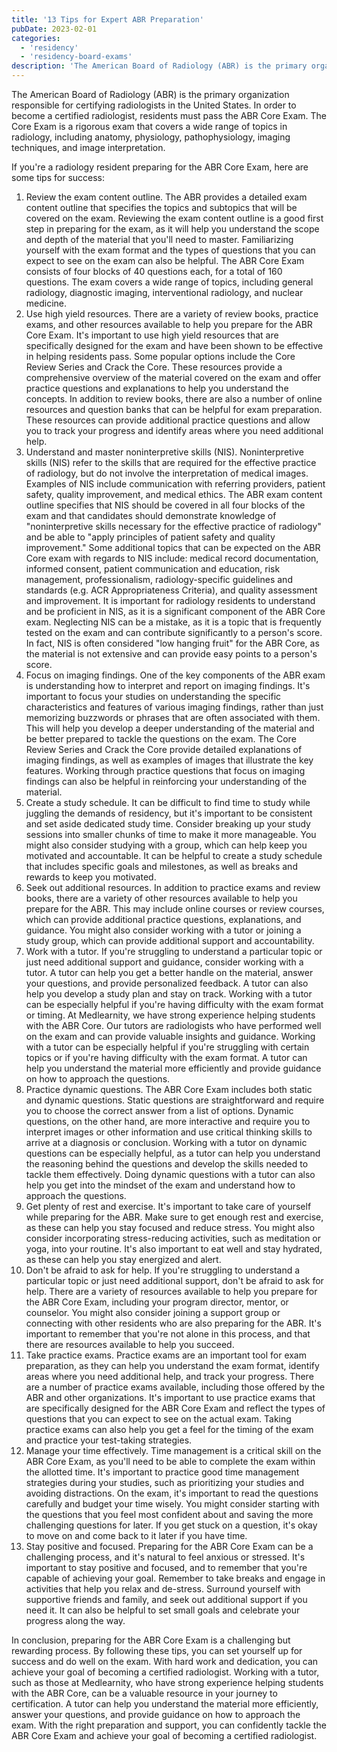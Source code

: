 ```yaml
---
title: '13 Tips for Expert ABR Preparation'
pubDate: 2023-02-01
categories:
  - 'residency'
  - 'residency-board-exams'
description: 'The American Board of Radiology (ABR) is the primary organization responsible for certifying radiologists in the United States. In order to become a certif.'
---
```


The American Board of Radiology (ABR) is the primary organization responsible for certifying radiologists in the United States. In order to become a certified radiologist, residents must pass the ABR Core Exam. The Core Exam is a rigorous exam that covers a wide range of topics in radiology, including anatomy, physiology, pathophysiology, imaging techniques, and image interpretation.

If you're a radiology resident preparing for the ABR Core Exam, here are some tips for success:

1. Review the exam content outline. The ABR provides a detailed exam content outline that specifies the topics and subtopics that will be covered on the exam. Reviewing the exam content outline is a good first step in preparing for the exam, as it will help you understand the scope and depth of the material that you'll need to master. Familiarizing yourself with the exam format and the types of questions that you can expect to see on the exam can also be helpful. The ABR Core Exam consists of four blocks of 40 questions each, for a total of 160 questions. The exam covers a wide range of topics, including general radiology, diagnostic imaging, interventional radiology, and nuclear medicine.
2. Use high yield resources. There are a variety of review books, practice exams, and other resources available to help you prepare for the ABR Core Exam. It's important to use high yield resources that are specifically designed for the exam and have been shown to be effective in helping residents pass. Some popular options include the Core Review Series and Crack the Core. These resources provide a comprehensive overview of the material covered on the exam and offer practice questions and explanations to help you understand the concepts. In addition to review books, there are also a number of online resources and question banks that can be helpful for exam preparation. These resources can provide additional practice questions and allow you to track your progress and identify areas where you need additional help.
3. Understand and master noninterpretive skills (NIS). Noninterpretive skills (NIS) refer to the skills that are required for the effective practice of radiology, but do not involve the interpretation of medical images. Examples of NIS include communication with referring providers, patient safety, quality improvement, and medical ethics. The ABR exam content outline specifies that NIS should be covered in all four blocks of the exam and that candidates should demonstrate knowledge of "noninterpretive skills necessary for the effective practice of radiology" and be able to "apply principles of patient safety and quality improvement." Some additional topics that can be expected on the ABR Core exam with regards to NIS include: medical record documentation, informed consent, patient communication and education, risk management, professionalism, radiology-specific guidelines and standards (e.g. ACR Appropriateness Criteria), and quality assessment and improvement. It is important for radiology residents to understand and be proficient in NIS, as it is a significant component of the ABR Core exam. Neglecting NIS can be a mistake, as it is a topic that is frequently tested on the exam and can contribute significantly to a person's score. In fact, NIS is often considered "low hanging fruit" for the ABR Core, as the material is not extensive and can provide easy points to a person's score.
4. Focus on imaging findings. One of the key components of the ABR exam is understanding how to interpret and report on imaging findings. It's important to focus your studies on understanding the specific characteristics and features of various imaging findings, rather than just memorizing buzzwords or phrases that are often associated with them. This will help you develop a deeper understanding of the material and be better prepared to tackle the questions on the exam. The Core Review Series and Crack the Core provide detailed explanations of imaging findings, as well as examples of images that illustrate the key features. Working through practice questions that focus on imaging findings can also be helpful in reinforcing your understanding of the material.
5. Create a study schedule. It can be difficult to find time to study while juggling the demands of residency, but it's important to be consistent and set aside dedicated study time. Consider breaking up your study sessions into smaller chunks of time to make it more manageable. You might also consider studying with a group, which can help keep you motivated and accountable. It can be helpful to create a study schedule that includes specific goals and milestones, as well as breaks and rewards to keep you motivated.
6. Seek out additional resources. In addition to practice exams and review books, there are a variety of other resources available to help you prepare for the ABR. This may include online courses or review courses, which can provide additional practice questions, explanations, and guidance. You might also consider working with a tutor or joining a study group, which can provide additional support and accountability.
7. Work with a tutor. If you're struggling to understand a particular topic or just need additional support and guidance, consider working with a tutor. A tutor can help you get a better handle on the material, answer your questions, and provide personalized feedback. A tutor can also help you develop a study plan and stay on track. Working with a tutor can be especially helpful if you're having difficulty with the exam format or timing. At Medlearnity, we have strong experience helping students with the ABR Core. Our tutors are radiologists who have performed well on the exam and can provide valuable insights and guidance. Working with a tutor can be especially helpful if you're struggling with certain topics or if you're having difficulty with the exam format. A tutor can help you understand the material more efficiently and provide guidance on how to approach the questions.
8. Practice dynamic questions. The ABR Core Exam includes both static and dynamic questions. Static questions are straightforward and require you to choose the correct answer from a list of options. Dynamic questions, on the other hand, are more interactive and require you to interpret images or other information and use critical thinking skills to arrive at a diagnosis or conclusion. Working with a tutor on dynamic questions can be especially helpful, as a tutor can help you understand the reasoning behind the questions and develop the skills needed to tackle them effectively. Doing dynamic questions with a tutor can also help you get into the mindset of the exam and understand how to approach the questions.
9. Get plenty of rest and exercise. It's important to take care of yourself while preparing for the ABR. Make sure to get enough rest and exercise, as these can help you stay focused and reduce stress. You might also consider incorporating stress-reducing activities, such as meditation or yoga, into your routine. It's also important to eat well and stay hydrated, as these can help you stay energized and alert.
10. Don't be afraid to ask for help. If you're struggling to understand a particular topic or just need additional support, don't be afraid to ask for help. There are a variety of resources available to help you prepare for the ABR Core Exam, including your program director, mentor, or counselor. You might also consider joining a support group or connecting with other residents who are also preparing for the ABR. It's important to remember that you're not alone in this process, and that there are resources available to help you succeed.
11. Take practice exams. Practice exams are an important tool for exam preparation, as they can help you understand the exam format, identify areas where you need additional help, and track your progress. There are a number of practice exams available, including those offered by the ABR and other organizations. It's important to use practice exams that are specifically designed for the ABR Core Exam and reflect the types of questions that you can expect to see on the actual exam. Taking practice exams can also help you get a feel for the timing of the exam and practice your test-taking strategies.
12. Manage your time effectively. Time management is a critical skill on the ABR Core Exam, as you'll need to be able to complete the exam within the allotted time. It's important to practice good time management strategies during your studies, such as prioritizing your studies and avoiding distractions. On the exam, it's important to read the questions carefully and budget your time wisely. You might consider starting with the questions that you feel most confident about and saving the more challenging questions for later. If you get stuck on a question, it's okay to move on and come back to it later if you have time.
13. Stay positive and focused. Preparing for the ABR Core Exam can be a challenging process, and it's natural to feel anxious or stressed. It's important to stay positive and focused, and to remember that you're capable of achieving your goal. Remember to take breaks and engage in activities that help you relax and de-stress. Surround yourself with supportive friends and family, and seek out additional support if you need it. It can also be helpful to set small goals and celebrate your progress along the way.

In conclusion, preparing for the ABR Core Exam is a challenging but rewarding process. By following these tips, you can set yourself up for success and do well on the exam. With hard work and dedication, you can achieve your goal of becoming a certified radiologist. Working with a tutor, such as those at Medlearnity, who have strong experience helping students with the ABR Core, can be a valuable resource in your journey to certification. A tutor can help you understand the material more efficiently, answer your questions, and provide guidance on how to approach the exam. With the right preparation and support, you can confidently tackle the ABR Core Exam and achieve your goal of becoming a certified radiologist.
